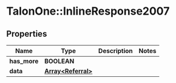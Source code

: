 # TalonOne::InlineResponse2007

## Properties
Name | Type | Description | Notes
------------ | ------------- | ------------- | -------------
**has_more** | **BOOLEAN** |  | 
**data** | [**Array&lt;Referral&gt;**](Referral.md) |  | 


